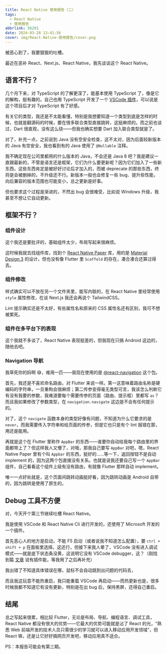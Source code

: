 ```yaml
---
title: React Native 使用报告（二）
tags:
  - React Native
  - 使用报告
abbrlink: 56291
date: 2024-03-28 13:41:56
cover: img/React-Native-使用报告/cover.png
---
```


被恶心到了，我要狠狠的吐槽。

最近在恶补 React、Next.js、React Native，我先谈谈这个 React Native。

## 语言不行？

几个月下来，对 TypeScript 的了解更深了，能基本使用 TypeScript 了，像是它的解构，挺有趣的。自己也用 TypeScript 开发了一个 [VSCode 插件](https://github.com/Cierra-Runis/based_vscode_extension)，可以说是这个项目后才对 TypeScript 有了好感。

有关它的类型，我还是不太能看懂，特别是我想要知道一个类型到底是怎样的时候，也就是翻源码的时候，要在很多联合类型直接跳转，这挺麻烦的。而之前也谈过，Dart 很直观，没有这么绕——但我也确实想要 Dart 加入联合类型就是了。

对了，补充一点，之前说到 Java 没有空安全检查，这不太对，因为后面较新版本的 Java 有空安全，我也看到有的 Java 使用了 `@Nullable` 注释。

我不确定现在公司里都用的什么版本的 Java，不会还是 Java 8 吧？我是建议一直跟最新的，不管是语言还是框架，它们为什么要更新呢？因为它们加入了一些新东西，这些东西肯定是被好好讨论后才加入的，而被 deprecate 的那些东西，终将是会被删掉的，不升级还不行。新版本一般也会修复一些 bug、提升些性能，向后兼容的版本范围也可能变小，总之更新是好事。

但也要求这个过程是渐进的，不然出 bug 会很难受，比如说 Windows 升级，我甚至不想让它自动更新。

## 框架不行？

### 组件设计

这个我还是要批评的，基础组件太少，布局写起来很麻烦。

这时候我就去找组件库，找到个 [React Native Paper](https://reactnativepaper.com/) 库，用的是 [Material Design 3](https://m3.material.io/) 的设计，但也没有像 Flutter 里 `Scaffold` 的存在，凑合凑合还算过得去。

### 组件修改

样式确实可以不放在另一个文件夹里，能写内联的，在 React Native 里经常使用 `style` 属性修改，在谈 Next.js 我还会再说个 TailwindCSS。

Lint 提示确实还是不太好，有些属性名和原来的 CSS 属性名还有区别，我可不想被累死。

### 组件在多平台下的表现

这个我就不多谈了，React Native 表现挺差的，但我现在只搞 Android 这边的，随他去吧。

### Navigation 导航

我草死你的妈啊 😅，难用一匹——我现在使用的是 [@react-navigation](https://reactnavigation.org/docs/getting-started/) 这个包。

首先，我还是不喜欢命名路由，对 Flutter 来说一样。第一这意味着路由名称是硬编码的字符串，一旦重构会很麻烦；第二传参变得毫无类型可言，我该怎么判断它有没有我要的参数，我难道要每个需要传参的页面（路由、提示框）里都写 `as`？而且我如果修改了参数类型，在 `navigation.navigate` 这边是不会有任何提示的。

对了，这个 `navigate` 函数本身的类型好像有问题，不知道为什么它要求的是 `never`，而我需要传入字符串和给页面的传参，但是它也只是有个 lint 报错在那，用还是能用。

再就是这个在 Flutter 里称作 `AppBar` 的东西——谁要你自动给我每个路由里的界面都带上了？但这样我人又懵了，对哦，那我自己要写 `AppBar` 对吧，嗯，React Native Paper 里有个叫 `Appbar` 的东西，挺好的……等一下，返回按钮不是自动 implement 的，因为这两个包直接没有关系。也就是说我还要自己写一个 `AppBar` 组件，自己看看这个组件上级有没有路由，有就像 Flutter 那样自动 implement。

唯一一点好处就是，这个页面间跳转动画挺好看，因为跳转动画是 Android 自带的，因为跳转是使用了原生的。

## Debug 工具不方便

对，今天开个第三节继续吐槽 React Native。

我是使用 VSCode 和 React Native Cli 进行开发的，还使用了 Microsoft 开发的一个插件。

首先恶心人的地方是启动，不能 F5 启动（或者说我不知道怎么配置），要 `ctrl + shift + p` 在面板里选择。这还行，但接下来我人晕了，VSCode 没有进入调试模式——就是底下状态条没黄，这说明它没有 VSCode debugger，这？（刚找到篇 [文章](https://blog.logrocket.com/debugging-react-native-vs-code/) 说有插件能，等我用了之后再补充）

我出错了不知道具体错误在哪，鼠标不会自动跳到出问题的代码去，

而且我这玩意不能热重启，我只能重载 VSCode 再启动——而热更新也是，很多时候我都不知道它有没有更新，特别是在出 bug 后，保持黑屏，还得自己重启。

## 结尾

总之写起来很累，相比较 Flutter，无论是布局、导航、编程语言、调试工具，React Native 都没有很大的优势——它最大的优势可能就是沾了 React 的光，“熟悉 Web 前端开发的技术人员只需很少的学习就可以进入移动应用开发领域”，但 React 嘛，还是让它好好搞网页开发吧，移动应用真不适合。

PS：本报告可能会有第三期。
